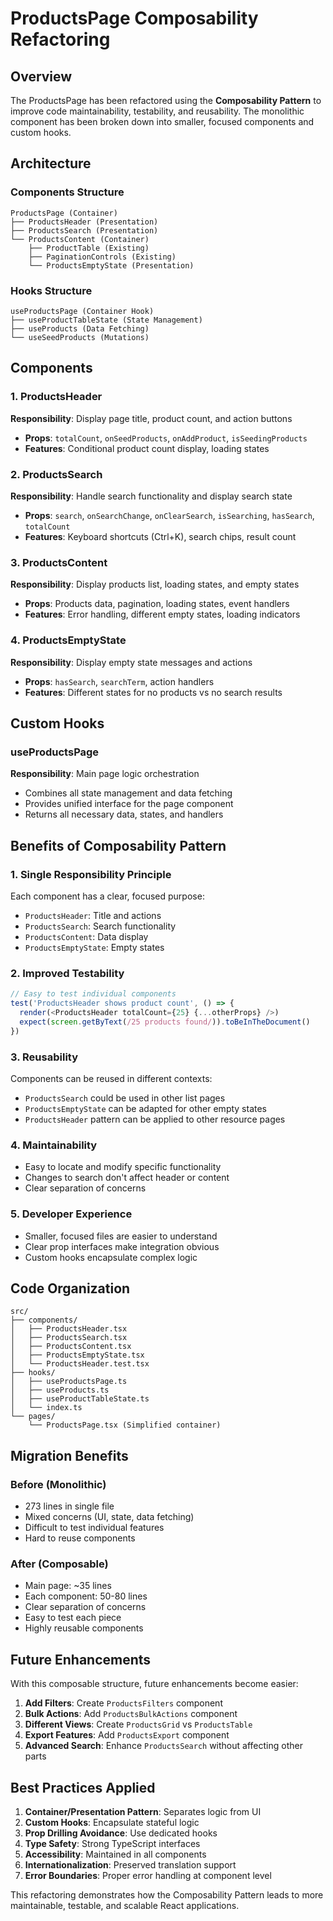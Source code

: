 # ProductsPage Composability Refactoring

## Overview

The ProductsPage has been refactored using the **Composability Pattern** to improve code maintainability, testability, and reusability. The monolithic component has been broken down into smaller, focused components and custom hooks.

## Architecture

### Components Structure

```
ProductsPage (Container)
├── ProductsHeader (Presentation)
├── ProductsSearch (Presentation)
└── ProductsContent (Container)
    ├── ProductTable (Existing)
    ├── PaginationControls (Existing)
    └── ProductsEmptyState (Presentation)
```

### Hooks Structure

```
useProductsPage (Container Hook)
├── useProductTableState (State Management)
├── useProducts (Data Fetching)
└── useSeedProducts (Mutations)
```

## Components

### 1. ProductsHeader
**Responsibility**: Display page title, product count, and action buttons
- **Props**: `totalCount`, `onSeedProducts`, `onAddProduct`, `isSeedingProducts`
- **Features**: Conditional product count display, loading states

### 2. ProductsSearch
**Responsibility**: Handle search functionality and display search state
- **Props**: `search`, `onSearchChange`, `onClearSearch`, `isSearching`, `hasSearch`, `totalCount`
- **Features**: Keyboard shortcuts (Ctrl+K), search chips, result count

### 3. ProductsContent
**Responsibility**: Display products list, loading states, and empty states
- **Props**: Products data, pagination, loading states, event handlers
- **Features**: Error handling, different empty states, loading indicators

### 4. ProductsEmptyState
**Responsibility**: Display empty state messages and actions
- **Props**: `hasSearch`, `searchTerm`, action handlers
- **Features**: Different states for no products vs no search results

## Custom Hooks

### useProductsPage
**Responsibility**: Main page logic orchestration
- Combines all state management and data fetching
- Provides unified interface for the page component
- Returns all necessary data, states, and handlers

## Benefits of Composability Pattern

### 1. **Single Responsibility Principle**
Each component has a clear, focused purpose:
- `ProductsHeader`: Title and actions
- `ProductsSearch`: Search functionality
- `ProductsContent`: Data display
- `ProductsEmptyState`: Empty states

### 2. **Improved Testability**
```typescript
// Easy to test individual components
test('ProductsHeader shows product count', () => {
  render(<ProductsHeader totalCount={25} {...otherProps} />)
  expect(screen.getByText(/25 products found/)).toBeInTheDocument()
})
```

### 3. **Reusability**
Components can be reused in different contexts:
- `ProductsSearch` could be used in other list pages
- `ProductsEmptyState` can be adapted for other empty states
- `ProductsHeader` pattern can be applied to other resource pages

### 4. **Maintainability**
- Easy to locate and modify specific functionality
- Changes to search don't affect header or content
- Clear separation of concerns

### 5. **Developer Experience**
- Smaller, focused files are easier to understand
- Clear prop interfaces make integration obvious
- Custom hooks encapsulate complex logic

## Code Organization

```
src/
├── components/
│   ├── ProductsHeader.tsx
│   ├── ProductsSearch.tsx
│   ├── ProductsContent.tsx
│   ├── ProductsEmptyState.tsx
│   └── ProductsHeader.test.tsx
├── hooks/
│   ├── useProductsPage.ts
│   ├── useProducts.ts
│   ├── useProductTableState.ts
│   └── index.ts
└── pages/
    └── ProductsPage.tsx (Simplified container)
```

## Migration Benefits

### Before (Monolithic)
- 273 lines in single file
- Mixed concerns (UI, state, data fetching)
- Difficult to test individual features
- Hard to reuse components

### After (Composable)
- Main page: ~35 lines
- Each component: 50-80 lines
- Clear separation of concerns
- Easy to test each piece
- Highly reusable components

## Future Enhancements

With this composable structure, future enhancements become easier:

1. **Add Filters**: Create `ProductsFilters` component
2. **Bulk Actions**: Add `ProductsBulkActions` component
3. **Different Views**: Create `ProductsGrid` vs `ProductsTable`
4. **Export Features**: Add `ProductsExport` component
5. **Advanced Search**: Enhance `ProductsSearch` without affecting other parts

## Best Practices Applied

1. **Container/Presentation Pattern**: Separates logic from UI
2. **Custom Hooks**: Encapsulate stateful logic
3. **Prop Drilling Avoidance**: Use dedicated hooks
4. **Type Safety**: Strong TypeScript interfaces
5. **Accessibility**: Maintained in all components
6. **Internationalization**: Preserved translation support
7. **Error Boundaries**: Proper error handling at component level

This refactoring demonstrates how the Composability Pattern leads to more maintainable, testable, and scalable React applications.